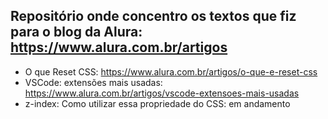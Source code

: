 ## Repositório onde concentro os textos que fiz para o blog da Alura: https://www.alura.com.br/artigos


- O que Reset CSS: https://www.alura.com.br/artigos/o-que-e-reset-css
- VSCode: extensões mais usadas: https://www.alura.com.br/artigos/vscode-extensoes-mais-usadas
- z-index: Como utilizar essa propriedade do CSS: em andamento
